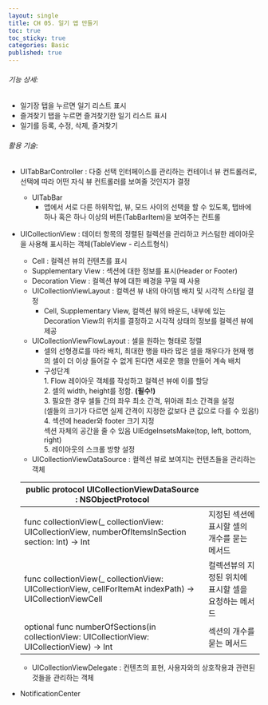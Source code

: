 ```yaml
---
layout: single
title: CH 05. 일기 앱 만들기
toc: true
toc_sticky: true
categories: Basic 
published: true
---
```


###### 기능 상세: 
- 일기장 탭을 누르면 일기 리스트 표시
- 즐겨찾기 탭을 누르면 즐겨찾기한 일기 리스트 표시
- 일기를 등록, 수정, 삭제, 즐겨찾기

###### 활용 기술:
- UITabBarController
  : 다중 선택 인터페이스를 관리하는 컨테이너 뷰 컨트롤러로, 선택에 따라 어떤 자식 뷰 컨트롤러를 보여줄 것인지가 결정
    - UITabBar
        - 앱에서 서로 다른 하위작업, 뷰, 모드 사이의 선택을 할 수 있도록, 탭바에 하나 혹은 하나 이상의 버튼(TabBarItem)을 보여주는 컨트롤
- UICollectionView
  : 데이터 항목의 정렬된 컬렉션을 관리하고 커스텀한 레이아웃을 사용해 표시하는 객체(TableView - 리스트형식)
  - Cell
    : 컬렉션 뷰의 컨텐츠를 표시
  - Supplementary View
    : 섹션에 대한 정보를 표시(Header or Footer) 
  - Decoration View
    : 컬렉션 뷰에 대한 배경을 꾸밀 때 사용
  - UICollectionViewLayout
    : 컬렉션 뷰 내의 아이템 배치 및 시각적 스타일 결정
    - Cell, Supplementary View, 컬렉션 뷰의 바운드, 내부에 있는 Decoration View의 위치를 결정하고 시각적 상태의 정보를 컬렉션 뷰에 제공
  - UICollectionViewFlowLayout
    : 셀을 원하는 형태로 정렬 
    - 셀의 선형경로를 따라 배치, 최대한 행을 따라 많은 셀을 채우다가 현재 행의 셀이 더 이상 들어갈 수 없게 된다면 새로운 행을 만들어 계속 배치
    - 구성단계<br/>
			1. Flow 레이아웃 객체를 작성하고 컬렉션 뷰에 이를 할당<br/>
			2. 셀의 width, height를 정함. **(필수!)**<br/>
			3. 필요한 경우 셀들 간의 좌우 최소 간격, 위아래 최소 간격을 설정<br/>
				 (셀들의 크기가 다르면 실제 간격이 지정한 값보다 큰 값으로 다를 수 있음!)<br/>
			4. 섹션에 header와 footer 크기 지정<br/>
				 섹션 자체의 공간을 줄 수 있음 UIEdgeInsetsMake(top, left, bottom, right)<br/>
			5. 레이아웃의 스크롤 방향 설정
   - UICollectionViewDataSource
	: 컬렉션 뷰로 보여지는 컨텐츠들을 관리하는 객체
	
    |public protocol UICollectionViewDataSource : NSObjectProtocol | |
    |---|---|
    |func collectionView(_ collectionView: UICollectionView, numberOfItemsInSection section: Int) -> Int|지정된 섹션에 표시할 셀의 개수를 묻는 메서드|
    |func collectionView(_ collectionView: UICollectionView, cellForItemAt indexPath) -> UICollectionViewCell|컬렉션뷰의 지정된 위치에 표시할 셀을 요청하는 메서드|
    |optional func numberOfSections(in collectionView: UICollectionView: UICollectionView) -> Int|섹션의 개수를 묻는 메서드|

    - UICollectionViewDelegate
	: 컨텐츠의 표현, 사용자와의 상호작용과 관련된 것들을 관리하는 객체
- NotificationCenter
